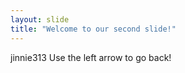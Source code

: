 ```yaml
---
layout: slide
title: "Welcome to our second slide!"
---
```

jinnie313
Use the left arrow to go back!
